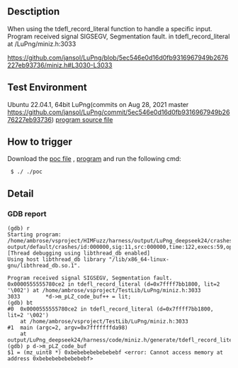 ## Desctiption
When using the tdefl_record_literal function to handle a specific input. Program received signal SIGSEGV, Segmentation fault. in tdefl_record_literal at /LuPng/miniz.h:3033

https://github.com/jansol/LuPng/blob/5ec546e0d16d0fb9316967949b2676227eb93736/miniz.h#L3030-L3033

## Test Environment
Ubuntu 22.04.1, 64bit
LuPng(commits on Aug 28, 2021 master https://github.com/jansol/LuPng/commit/5ec546e0d16d0fb9316967949b2676227eb93736)
[program source file]()

## How to trigger
Download the [poc file]() , [program]() and run the following cmd:
```
 $ ./ ./poc
```

## Detail
### GDB report
```
(gdb) r
Starting program: /home/ambrose/vsproject/HIMFuzz/harness/output/LuPng_deepseek24/crashes/miniz.h/generate/tdefl_record_literal/tdefl_record_literal output/default/crashes/id:000000,sig:11,src:000000,time:122,execs:59,op:havoc,rep:12
[Thread debugging using libthread_db enabled]
Using host libthread_db library "/lib/x86_64-linux-gnu/libthread_db.so.1".

Program received signal SIGSEGV, Segmentation fault.
0x0000555555780ce2 in tdefl_record_literal (d=0x7ffff7bb1800, lit=2 '\002') at /home/ambrose/vsproject/TestLib/LuPng/miniz.h:3033
3033        *d->m_pLZ_code_buf++ = lit;
(gdb) bt
#0  0x0000555555780ce2 in tdefl_record_literal (d=0x7ffff7bb1800, lit=2 '\002')
    at /home/ambrose/vsproject/TestLib/LuPng/miniz.h:3033
#1  main (argc=2, argv=0x7fffffffda98)
    at output/LuPng_deepseek24/harness/code/miniz.h/generate/tdefl_record_literal.c:38
(gdb) p d->m_pLZ_code_buf
$1 = (mz_uint8 *) 0xbebebebebebebebf <error: Cannot access memory at address 0xbebebebebebebebf>
```

